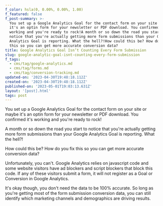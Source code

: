 ```yaml
---
f_color: hsla(0, 0.00%, 0.00%, 1.00)
f_featured: false
f_post-summary: >-
  You set up a Google Analytics Goal for the contact form on your site or maybe
  it's an optin form for your newsletter or PDF download. You confirmed it's
  working and you're ready to rock!A month or so down the road you start to
  notice that you're actually getting more form submissions than your Google
  Analytics Goal is reporting. What the hell?!How could this be? How do you fix
  this so you can get more accurate conversion data?
title: Google Analytics Goal Isn’t Counting Every Form Submission
slug: google-analytic-goal-isnt-counting-every-form-submission
f_tags:
  - cms/tag/google-analytics.md
  - cms/tag/forms.md
  - cms/tag/conversion-tracking.md
updated-on: '2023-04-30T19:48:18.112Z'
created-on: '2023-04-30T19:48:18.112Z'
published-on: '2023-05-01T19:03:13.631Z'
layout: '[post].html'
tags: post
---
```


You set up a Google Analytics Goal for the contact form on your site or maybe it's an optin form for your newsletter or PDF download. You confirmed it's working and you're ready to rock!

A month or so down the road you start to notice that you're actually getting more form submissions than your Google Analytics Goal is reporting. What the hell?!

How could this be? How do you fix this so you can get more accurate conversion data?

Unfortunately, you can't. Google Analytics relies on javascript code and some website visitors have ad blockers and script blockers that block this code. If any of these visitors submit a form, it will not register as a Goal or Conversion in Google Analytics.

It's okay though, you don't need the data to be 100% accurate. So long as you're getting most of the form submission conversion data, you can still identify which marketing channels and demographics are driving results.
